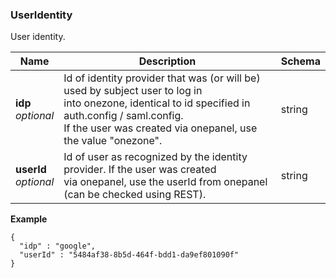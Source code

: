
<a name="useridentity"></a>
### UserIdentity
User identity.


|Name|Description|Schema|
|---|---|---|
|**idp**  <br>*optional*|Id of identity provider that was (or will be) used by subject user to log in<br>into onezone, identical to id specified in auth.config / saml.config.<br>If the user was created via onepanel, use the value "onezone".|string|
|**userId**  <br>*optional*|Id of user as recognized by the identity provider. If the user was created<br>via onepanel, use the userId from onepanel (can be checked using REST).|string|

**Example**
```
{
  "idp" : "google",
  "userId" : "5484af38-8b5d-464f-bdd1-da9ef801090f"
}
```



